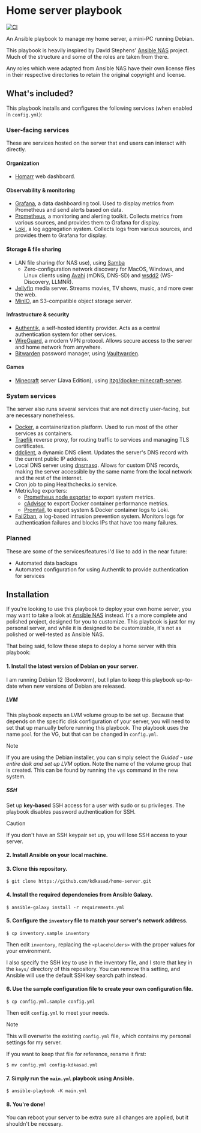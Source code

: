 # Home server playbook

[![CI](https://github.com/kdkasad/home-server/actions/workflows/ci.yml/badge.svg)](https://github.com/kdkasad/home-server/actions/workflows/ci.yml)

An Ansible playbook to manage my home server,
a mini-PC running Debian.

This playbook is heavily inspired by David Stephens'
[Ansible NAS](https://ansible-nas.io) project.
Much of the structure and some of the roles are taken from there.

Any roles which were adapted from Ansible NAS have their own license files
in their respective directories to retain the original copyright and license.

## What's included?

This playbook installs and configures the following services
(when enabled in `config.yml`):

### User-facing services

These are services hosted on the server that end users can interact with
directly.

#### Organization
- [Homarr](https://homarr.dev) web dashboard.

#### Observability & monitoring
- [Grafana](https://grafana.com), a data dashboarding tool.
  Used to display metrics from Prometheus and send alerts based on data.
- [Prometheus](https://prometheus.io), a monitoring and alerting toolkit.
  Collects metrics from various sources, and provides them to Grafana for display.
- [Loki](https://grafana.com/loki), a log aggregation system.
  Collects logs from various sources, and provides them to Grafana for display.

#### Storage & file sharing
- LAN file sharing (for NAS use), using [Samba](https://www.samba.org/)
  - Zero-configuration network discovery for MacOS, Windows, and Linux clients
    using [Avahi](https://github.com/avahi/avahi) (mDNS, DNS-SD)
    and [wsdd2](https://github.com/Netgear/wsdd2) (WS-Discovery, LLMNR).
- [Jellyfin](https://jellyfin.org) media server. Streams movies, TV shows,
  music, and more over the web.
- [MinIO](https://min.io), an S3-compatible object storage server.

#### Infrastructure & security
- [Authentik](https://goauthentik.io), a self-hosted identity provider.
  Acts as a central authentication system for other services.
- [WireGuard](https://wireguard.com), a modern VPN protocol.
  Allows secure access to the server and home network from anywhere.
- [Bitwarden](https://bitwarden.com) password manager,
  using [Vaultwarden](https://github.com/dani-garcia/vaultwarden).

#### Games
- [Minecraft](https://www.minecraft.net/en-us) server
  (Java Edition), using [itzg/docker-minecraft-server](https://github.com/itzg/docker-minecraft-server).

### System services

The server also runs several services that are not directly user-facing, but are
necessary nonetheless.

- [Docker](https://docker.io), a containerization platform.
  Used to run most of the other services as containers.
- [Traefik](https://traefik.io/traefik/) reverse proxy, for routing traffic to
  services and managing TLS certificates.
- [ddclient](https://github.com/ddclient/ddclient), a dynamic DNS client.
  Updates the server's DNS record with the current public IP address.
- Local DNS server using [dnsmasq](https://dnsmasq.org/doc.html).
  Allows for custom DNS records, making the server accessible by the same name
  from the local network and the rest of the internet.
- Cron job to ping Healthchecks.io service.
- Metric/log exporters:
  - [Prometheus node exporter](https://github.com/prometheus/node_exporter)
    to export system metrics.
  - [cAdvisor](https://github.com/google/cadvisor)
    to export Docker container performance metrics.
  - [Promtail](https://grafana.com/docs/loki/latest/send-data/promtail/),
    to export system & Docker container logs to Loki.
- [Fail2ban](https://github.com/fail2ban/fail2ban), a log-based intrusion
  prevention system. Monitors logs for authentication failures and blocks
  IPs that have too many failures.

### Planned

These are some of the services/features I'd like to add in the near future:

- Automated data backups
- Automated configuration for using Authentik to provide authentication for services

## Installation

If you're looking to use this playbook to deploy your own home server, you may
want to take a look at [Ansible NAS](https://ansible-nas.io) instead.
It's a more complete and polished project, designed for you to customize.
This playbook is just for my personal server,
and while it is designed to be customizable,
it's not as polished or well-tested as Ansible NAS.

That being said, follow these steps to deploy a home server with this playbook:

#### 1. Install the latest version of Debian on your server.

I am running Debian 12 (Bookworm), but I plan to keep this playbook up-to-date
when new versions of Debian are released.

##### LVM

This playbook expects an LVM volume group to be set up.
Because that depends on the specific disk configuration of your server,
you will need to set that up manually before running this playbook.
The playbook uses the name `pool` for the VG, but that can be changed in `config.yml`.

> [!NOTE]
> If you are using the Debian installer, you can simply select the _Guided - use entire disk and set up LVM_ option.
> Note the name of the volume group that is created.
> This can be found by running the `vgs` command in the new system.

##### SSH

Set up **key-based** SSH access for a user with sudo or su privileges.
The playbook disables password authentication for SSH.

> [!CAUTION]
> If you don't have an SSH keypair set up, you will lose SSH access to your server.

#### 2. Install Ansible on your local machine.

#### 3. Clone this repository.

```
$ git clone https://github.com/kdkasad/home-server.git
```

#### 4. Install the required dependencies from Ansible Galaxy.

```
$ ansible-galaxy install -r requirements.yml
```

#### 5. Configure the `inventory` file to match your server's network address.

```
$ cp inventory.sample inventory
```

Then edit `inventory`, replacing the `<placeholders>` with the proper values for your environment.

I also specify the SSH key to use in the inventory file,
and I store that key in the `keys/` directory of this repository.
You can remove this setting, and Ansible will use the default SSH key search path instead.

#### 6. Use the sample configuration file to create your own configuration file.

```
$ cp config.yml.sample config.yml
```

Then edit `config.yml` to meet your needs.

> [!NOTE]
> This will overwrite the existing `config.yml` file,
> which contains my personal settings for my server.
>
> If you want to keep that file for reference,
> rename it first:
>
> ```
> $ mv config.yml config-kdkasad.yml
> ```

#### 7. Simply run the `main.yml` playbook using Ansible.

```
$ ansible-playbook -K main.yml
```

#### 8. You're done!

You can reboot your server to be extra sure all changes are applied,
but it shouldn't be necesary.
